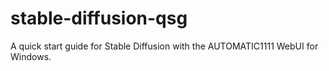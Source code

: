 # stable-diffusion-qsg
A quick start guide for Stable Diffusion with the AUTOMATIC1111 WebUI for Windows.
